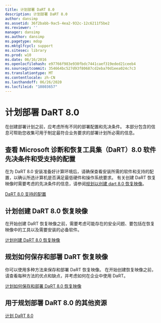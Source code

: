 ```yaml
---
title: 计划部署 DaRT 8.0
description: 计划部署 DaRT 8.0
author: dansimp
ms.assetid: 36f2babb-9ac5-4ea2-932c-12c6211f5be2
ms.reviewer: ''
manager: dansimp
ms.author: dansimp
ms.pagetype: mdop
ms.mktglfcycl: support
ms.sitesec: library
ms.prod: w10
ms.date: 06/16/2016
ms.openlocfilehash: e97766f983e930fbdc7441caef319eded21ceeb4
ms.sourcegitcommit: 354664bc527d93f80687cd2eba70d1eea024c7c3
ms.translationtype: MT
ms.contentlocale: zh-CN
ms.lasthandoff: 06/26/2020
ms.locfileid: "10803657"
---
```

# 计划部署 DaRT 8.0


在创建部署计划之前，应考虑所有不同的部署配置和先决条件。 本部分包含的信息可帮助您收集可用于制定最符合业务要求的部署计划所必需的信息。

## 查看 Microsoft 诊断和恢复工具集（DaRT）8.0 软件先决条件和受支持的配置


在为 DaRT 8.0 安装准备好计算环境后，请确保查看安装所需的软件和支持的配置，以确认所选计算机是否满足最低硬件和操作系统要求。 有关创建 DaRT 恢复映像时需要考虑的先决条件的信息，请参阅[规划以创建 dart 8.0 恢复映像](planning-to-create-the-dart-80-recovery-image-dart-8.md)。

[DaRT 8.0 支持的配置](dart-80-supported-configurations-dart-8.md)

## 计划创建 DaRT 8.0 恢复映像


在开始创建 DaRT 恢复映像之前，需要考虑可能存在的安全问题、要包括在恢复映像中的工具以及需要安装的必备软件。

[计划创建 DaRT 8.0 恢复映像](planning-to-create-the-dart-80-recovery-image-dart-8.md)

## 规划如何保存和部署 DaRT 恢复映像


你可以使用多种方法来保存和部署 DaRT 恢复映像。 在开始创建恢复映像之前，请查看每种方法的优点和缺点，并考虑如何在企业中使用 DaRT。

[计划如何保存和部署 DaRT 8.0 恢复映像](planning-how-to-save-and-deploy-the-dart-80-recovery-image-dart-8.md)

## 用于规划部署 DaRT 8.0 的其他资源


[计划 DaRT 8.0](planning-for-dart-80-dart-8.md)

 

 





